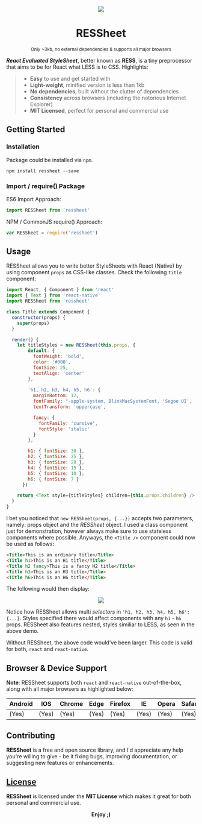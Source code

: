 <p align="center">
	<img src="https://raw.githubusercontent.com/bukharim96/ress/master/resources/ress-logo@80.25percent.png">
</p>

<h1 align="center">RESSheet</h1>

<p align="center">
	<small>Only ~3kb, no external dependencies &amp; supports all major browsers</small>
</p>

***React Evaluated StyleSheet***, better known as **RESS**, is a tiny preprocessor that aims to be for React what LESS is to CSS. Highlights:

> - **Easy** to use and get started with
> - **Light-weight**, minified version is less than 1kb
> - **No dependencies**, built without the clutter of dependencies
> - **Consistency** across browsers (including the notorious Internet Explorer)
> - **MIT Licensed**, perfect for personal and commercial use

## Getting Started

### Installation

Package could be installed via `npm`.

```
npm install ressheet --save
```

### Import / require() Package

ES6 Import Approach:

```javascript
import RESSheet from 'ressheet'
```

NPM / CommonJS require() Approach:

```javascript
var RESSheet = require('ressheet')
```

## Usage

RESSheet allows you to write better StyleSheets with React (Native) by using component `props` as CSS-like classes. Check the following `title` component:

```javascript
import React, { Component } from 'react'
import { Text } from 'react-native'
import RESSheet from 'ressheet'

class Title extends Component {
  constructor(props) {
    super(props)
  }

  render() {
    let titleStyles = new RESSheet(this.props, {
        default: {
          fontWeight: 'bold',
          color: '#000',
          fontSize: 25,
          textAlign: 'center'
        },
        
        'h1, h2, h3, h4, h5, h6': {
          marginBottom: 12,
          fontFamily: "-apple-system, BlinkMacSystemFont, 'Segoe UI', 'Ubuntu', 'Helvetica Neue', sans-serif",
          textTransform: 'uppercase',

          fancy: {
            fontFamily: 'cursive',
            fontStyle: 'italic'
          }
        },

        h1: { fontSize: 30 },
        h2: { fontSize: 25 },
        h3: { fontSize: 20 },
        h4: { fontSize: 15 },
        h5: { fontSize: 10 },
        h6: { fontSize: 7 }
      })

    return <Text style={titleStyles} children={this.props.children} />
  }
}
```

I bet you noticed that `new RESSheet(props, {...})` accepts two parameters, namely: props object and the *RESSheet* object. I used a class component just for demonstration, however always make sure to use stateless components where possible. Anyways, the `<Title />` component could now be used as follows:

```html
<Title>This is an ordinary title</Title>
<Title h1>This is an H1 title</Title>
<Title h2 fancy>This is a fancy H2 title</Title>
<Title h3>This is an H3 title</Title>
<Title h6>This is an H6 title</Title>
```

The following would then display:

<p align="center">
	<img src="https://raw.githubusercontent.com/bukharim96/ress/master/resources/ress-001.PNG">
</p>

Notice how RESSheet allows multi *selectors* in `'h1, h2, h3, h4, h5, h6': {...}`. Styles specified there would affect components with any `h1` - `h6` props. RESSheet also features nested, styles similiar to LESS, as seen in the above demo.

Without RESSheet, the above code would've been larger. This code is valid for both, `react` and `react-native`.

## Browser &amp; Device Support

**Note**: RESSheet supports both `react` and `react-native` out-of-the-box, along with all major browsers as highlighted below:

| Android | IOS   | Chrome | Edge  | Firefox | IE    | Opera | Safari|
|---------|-------|--------|-------|---------|-------|-------|-------|
| (Yes)   | (Yes) | (Yes)  | (Yes) | (Yes)   | (Yes) | (Yes) | (Yes) |

## Contributing

**RESSheet** is a free and open source library, and I'd appreciate any help you're willing to give - be it fixing bugs, improving documentation, or suggesting new features or enhancements.

## [License](https://github.com/bukharim96/pregx/blob/master/LICENSE)

**RESSheet** is licensed under the **MIT License** which makes it great for both personal and commercial use.

<p align="center"><strong>Enjoy</i> ;)</strong></p>